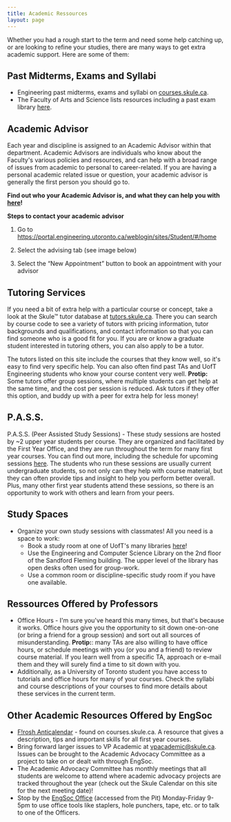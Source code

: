 ```yaml
---
title: Academic Ressources
layout: page
---
```

Whether you had a rough start to the term and need some help catching up, or are looking to refine your studies, there are many ways to get extra academic support. Here are some of them:

## Past Midterms, Exams and Syllabi
- Engineering past midterms, exams and syllabi on [courses.skule.ca](http://www.courses.skule.ca).
- The Faculty of Arts and Science lists resources including a past exam library [here](http://www.artsci.utoronto.ca/current/exams/).

## Academic Advisor

Each year and discipline is assigned to an Academic Advisor within that department. Academic Advisors are individuals who know about the Faculty's various policies and resources, and can help with a broad range of issues from academic to personal to career-related. If you are having a personal academic related issue or question, your academic advisor is generally the first person you should go to.

**Find out who your Academic Advisor is, and what they can help you with [here](http://undergrad.engineering.utoronto.ca/advising-support-services/academic-advising/)!**


**Steps to contact your academic advisor**
1. Go to https://portal.engineering.utoronto.ca/weblogin/sites/Student/#/home
2. Select the advising tab (see image below)
   
3. Select the “New Appointment” button to book an appointment with your advisor

## Tutoring Services

If you need a bit of extra help with a particular course or concept, take a look at the Skule™ tutor database at [tutors.skule.ca](http://tutors.skule.ca/). There you can search by course code to see a variety of tutors with pricing information, tutor backgrounds and qualifications, and contact information so that you can find someone who is a good fit for you. If you are or know a graduate student interested in tutoring others, you can also apply to be a tutor.

The tutors listed on this site include the courses that they know well, so it's easy to find very specific help. You can also often find past TAs and UofT Engineering students who know your course content very well. **Protip:** Some tutors offer group sessions, where multiple students can get help at the same time, and the cost per session is reduced. Ask tutors if they offer this option, and buddy up with a peer for extra help for less money! 

## P.A.S.S.
P.A.S.S. (Peer Assisted Study Sessions) - These study sessions are hosted by ~2 upper year students per course. They are organized and facilitated by the First Year Office, and they are run throughout the term for many first year courses. You can find out more, including the schedule for upcoming sessions [here](https://undergrad.engineering.utoronto.ca/advising-support-services/first-year-office/first-year-updates-deadlines/peer-assisted-study-sessions-pass/). The students who run these sessions are usually current undergraduate students, so not only can they help with course material, but they can often provide tips and insight to help you perform better overall. Plus, many other first year students attend these sessions, so there is an opportunity to work with others and learn from your peers.


## Study Spaces
- Organize your own study sessions with classmates! All you need is a space to work: 
    - Book a study room at one of UofT's many libraries [here](https://onesearch.library.utoronto.ca/group-study-rooms)!
    - Use the Engineering and Computer Science Library on the 2nd floor of the Sandford Fleming building. The upper level of the library has open desks often used for group-work.
    - Use a common room or discipline-specific study room if you have one available.

## Ressources Offered by Professors

- Office Hours - I'm sure you've heard this many times, but that's because it works. Office hours give you the opportunity to sit down one-on-one (or bring a friend for a group session) and sort out all sources of misunderstanding. **Protip:**: many TAs are also willing to have office hours, or schedule meetings with you (or you and a friend) to review course material. If you learn well from a specific TA, approach or e-mail them and they will surely find a time to sit down with you.
- Additionally, as a University of Toronto student you have access to tutorials and office hours for many of your courses. Check the syllabi and course descriptions of your courses to find more details about these services in the current term.

## Other Academic Resources Offered by EngSoc 
- [F!rosh Anticalendar](http://www.http://courses.skule.ca/docs/Anticalendar_2016.pdf) - found on courses.skule.ca. A resource that gives a description, tips and important skills for all first year courses.
- Bring forward larger issues to VP Academic at [vpacademic@skule.ca](mailto:vpacademic@skule.ca). Issues can be brought to the Academic Advocacy Committee as a project to take on or dealt with through EngSoc.
- The Academic Advocacy Committee has monthly meetings that all students are welcome to attend where academic advocacy projects are tracked throughout the year (check out the Skule Calendar on this site for the next meeting date)!
- Stop by the [EngSoc Office](/about/contact) (accessed from the Pit) Monday-Friday 9-5pm to use office tools like staplers, hole punchers, tape, etc. or to talk to one of the Officers.